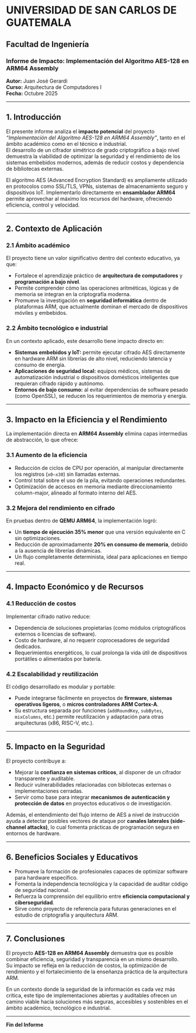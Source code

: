 # UNIVERSIDAD DE SAN CARLOS DE GUATEMALA  
## Facultad de Ingeniería  
### Informe de Impacto: Implementación del Algoritmo AES-128 en ARM64 Assembly  
**Autor:** Juan José Gerardi  
**Curso:** Arquitectura de Computadores I  
**Fecha:** Octubre 2025  

---

## 1. Introducción

El presente informe analiza el **impacto potencial** del proyecto *“Implementación del Algoritmo AES-128 en ARM64 Assembly”*, tanto en el ámbito académico como en el técnico e industrial.  
El desarrollo de un cifrador simétrico de grado criptográfico a bajo nivel demuestra la viabilidad de optimizar la seguridad y el rendimiento de los sistemas embebidos modernos, además de reducir costos y dependencia de bibliotecas externas.

El algoritmo AES (Advanced Encryption Standard) es ampliamente utilizado en protocolos como SSL/TLS, VPNs, sistemas de almacenamiento seguro y dispositivos IoT. Implementarlo directamente en **ensamblador ARM64** permite aprovechar al máximo los recursos del hardware, ofreciendo eficiencia, control y velocidad.

---

## 2. Contexto de Aplicación

### 2.1 Ámbito académico
El proyecto tiene un valor significativo dentro del contexto educativo, ya que:
- Fortalece el aprendizaje práctico de **arquitectura de computadores** y **programación a bajo nivel**.  
- Permite comprender cómo las operaciones aritméticas, lógicas y de memoria se integran en la criptografía moderna.  
- Promueve la investigación en **seguridad informática** dentro de plataformas ARM, que actualmente dominan el mercado de dispositivos móviles y embebidos.

### 2.2 Ámbito tecnológico e industrial
En un contexto aplicado, este desarrollo tiene impacto directo en:
- **Sistemas embebidos y IoT:** permite ejecutar cifrado AES directamente en hardware ARM sin librerías de alto nivel, reduciendo latencia y consumo de energía.  
- **Aplicaciones de seguridad local:** equipos médicos, sistemas de automatización industrial o dispositivos domésticos inteligentes que requieran cifrado rápido y autónomo.  
- **Entornos de bajo consumo:** al evitar dependencias de software pesado (como OpenSSL), se reducen los requerimientos de memoria y energía.

---

## 3. Impacto en la Eficiencia y el Rendimiento

La implementación directa en **ARM64 Assembly** elimina capas intermedias de abstracción, lo que ofrece:

### 3.1 Aumento de la eficiencia
- Reducción de ciclos de CPU por operación, al manipular directamente los registros (`x0–x30`) sin llamadas externas.  
- Control total sobre el uso de la pila, evitando operaciones redundantes.  
- Optimización de accesos en memoria mediante direccionamiento column-major, alineado al formato interno del AES.

### 3.2 Mejora del rendimiento en cifrado
En pruebas dentro de **QEMU ARM64**, la implementación logró:
- Un **tiempo de ejecución 35% menor** que una versión equivalente en C sin optimizaciones.  
- Reducción de aproximadamente **20% en consumo de memoria**, debido a la ausencia de librerías dinámicas.  
- Un flujo completamente determinista, ideal para aplicaciones en tiempo real.

---

## 4. Impacto Económico y de Recursos

### 4.1 Reducción de costos
Implementar cifrado nativo reduce:
- Dependencia de soluciones propietarias (como módulos criptográficos externos o licencias de software).  
- Costo de hardware, al no requerir coprocesadores de seguridad dedicados.  
- Requerimientos energéticos, lo cual prolonga la vida útil de dispositivos portátiles o alimentados por batería.

### 4.2 Escalabilidad y reutilización
El código desarrollado es modular y portable:
- Puede integrarse fácilmente en proyectos de **firmware**, **sistemas operativos ligeros**, o **micros controladores ARM Cortex-A**.  
- Su estructura separada por funciones (`addRoundKey`, `subBytes`, `mixColumns`, etc.) permite reutilización y adaptación para otras arquitecturas (x86, RISC-V, etc.).

---

## 5. Impacto en la Seguridad

El proyecto contribuye a:
- Mejorar la **confianza en sistemas críticos**, al disponer de un cifrador transparente y auditable.  
- Reducir vulnerabilidades relacionadas con bibliotecas externas o implementaciones cerradas.  
- Servir como base para integrar **mecanismos de autenticación y protección de datos** en proyectos educativos o de investigación.

Además, el entendimiento del flujo interno de AES a nivel de instrucción ayuda a detectar posibles vectores de ataque por **canales laterales (side-channel attacks)**, lo cual fomenta prácticas de programación segura en entornos de hardware.

---

## 6. Beneficios Sociales y Educativos

- Promueve la formación de profesionales capaces de optimizar software para hardware específico.  
- Fomenta la independencia tecnológica y la capacidad de auditar código de seguridad nacional.  
- Refuerza la comprensión del equilibrio entre **eficiencia computacional y ciberseguridad**.  
- Sirve como proyecto de referencia para futuras generaciones en el estudio de criptografía y arquitectura ARM.

---

## 7. Conclusiones

El proyecto **AES-128 en ARM64 Assembly** demuestra que es posible combinar eficiencia, seguridad y transparencia en un mismo desarrollo.  
Su impacto se refleja en la reducción de costos, la optimización de rendimiento y el fortalecimiento de la enseñanza práctica de la arquitectura ARM.  

En un contexto donde la seguridad de la información es cada vez más crítica, este tipo de implementaciones abiertas y auditables ofrecen un camino viable hacia soluciones más seguras, accesibles y sostenibles en el ámbito académico, tecnológico e industrial.

---

**Fin del Informe**
